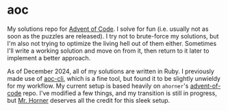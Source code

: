 # aoc

My solutions repo for [Advent of Code](https://adventofcode.com/). I solve for fun (i.e. usually not as soon as the puzzles are released). I try not to brute-force my solutions, but I'm also not trying to optimize the living hell out of them either. Sometimes I'll write a working solution and move on from it, then return to it later to implement a better approach.

As of December 2024, all of my solutions are written in Ruby. I previously made use of [aoc-cli](https://github.com/scarvalhojr/aoc-cli), which is a fine tool, but found it to be slightly unwieldy for my workflow. My current setup is based heavily on `ahorner`'s [advent-of-code](https://github.com/ahorner) repo. I've modified a few things, and my transition is still in progress, but [Mr. Horner](https://github.com/ahorner) deserves all the credit for this sleek setup.